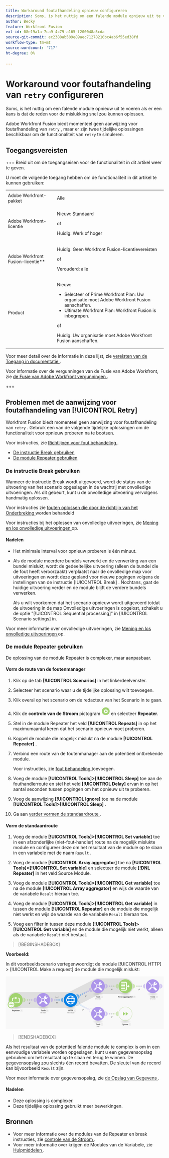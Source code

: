```yaml
---
title: Workaround foutafhandeling opnieuw configureren
description: Soms, is het nuttig om een falende module opnieuw uit te voeren als er een kans is dat de reden voor de mislukking snel zou kunnen oplossen.
author: Becky
feature: Workfront Fusion
exl-id: 08e19a1a-7ca9-4c79-a165-f200048a5cda
source-git-commit: ec2388ab509e89aec71278210bc4ab6f55ed38fd
workflow-type: tm+mt
source-wordcount: '717'
ht-degree: 0%

---
```


# Workaround voor foutafhandeling van `retry` configureren

Soms, is het nuttig om een falende module opnieuw uit te voeren als er een kans is dat de reden voor de mislukking snel zou kunnen oplossen.

Adobe Workfront Fusion biedt momenteel geen aanwijzing voor foutafhandeling van `retry` , maar er zijn twee tijdelijke oplossingen beschikbaar om de functionaliteit van `retry` te simuleren.

## Toegangsvereisten

+++ Breid uit om de toegangseisen voor de functionaliteit in dit artikel weer te geven.

U moet de volgende toegang hebben om de functionaliteit in dit artikel te kunnen gebruiken:

<table style="table-layout:auto">
 <col> 
 <col> 
 <tbody> 
  <tr> 
   <td role="rowheader">Adobe Workfront-pakket 
   <td> <p>Alle</p> </td> 
  </tr> 
  <tr data-mc-conditions=""> 
   <td role="rowheader">Adobe Workfront-licentie</td> 
   <td> <p>Nieuw: Standaard</p><p>of</p><p>Huidig: Werk of hoger</p> </td> 
  </tr> 
  <tr> 
   <td role="rowheader">Adobe Workfront Fusion-licentie**</td> 
   <td>
   <p>Huidig: Geen Workfront Fusion-licentievereisten</p>
   <p>of</p>
   <p>Verouderd: alle </p>
   </td> 
  </tr> 
  <tr> 
   <td role="rowheader">Product</td> 
   <td>
   <p>Nieuw:</p> <ul><li>Selecteer of Prime Workfront Plan: Uw organisatie moet Adobe Workfront Fusion aanschaffen.</li><li>Ultimate Workfront Plan: Workfront Fusion is inbegrepen.</li></ul>
   <p>of</p>
   <p>Huidig: Uw organisatie moet Adobe Workfront Fusion aanschaffen.</p>
   </td> 
  </tr>
 </tbody> 
</table>

Voor meer detail over de informatie in deze lijst, zie [ vereisten van de Toegang in documentatie ](/help/workfront-fusion/references/licenses-and-roles/access-level-requirements-in-documentation.md).

Voor informatie over de vergunningen van de Fusie van Adobe Workfront, zie [ de Fusie van Adobe Workfront vergunningen ](/help/workfront-fusion/set-up-and-manage-workfront-fusion/licensing-operations-overview/license-automation-vs-integration.md).

+++

## Problemen met de aanwijzing voor foutafhandeling van [!UICONTROL Retry]

Workfront Fusion biedt momenteel geen aanwijzing voor foutafhandeling van `retry` . Gebruik een van de volgende tijdelijke oplossingen om de functionaliteit voor opnieuw proberen na te bootsen.

Voor instructies, zie [ Richtlijnen voor fout behandeling ](/help/workfront-fusion/references/errors/directives-for-error-handling.md).

* [De instructie Break gebruiken](#use-the-break-directive)
* [De module Repeater gebruiken](#use-the-repeater-module)

### De instructie Break gebruiken

Wanneer de instructie Break wordt uitgevoerd, wordt de status van de uitvoering van het scenario opgeslagen in de wachtrij met onvolledige uitvoeringen. Als dit gebeurt, kunt u de onvolledige uitvoering vervolgens handmatig oplossen.

Voor instructies zie [ fouten oplossen die door de richtlijn van het Onderbreking ](/help/workfront-fusion/create-scenarios/config-error-handling/resolve-error-from-break-directive.md) worden behandeld

Voor instructies bij het oplossen van onvolledige uitvoeringen, zie [ Mening en los onvolledige uitvoeringen ](/help/workfront-fusion/manage-scenarios/view-and-resolve-incomplete-executions.md) op.

#### Nadelen

* Het minimale interval voor opnieuw proberen is één minuut.
* Als de module meerdere bundels verwerkt en de verwerking van een bundel mislukt, wordt de gedeeltelijke uitvoering (alleen de bundel die de fout heeft veroorzaakt) verplaatst naar de onvolledige map voor uitvoeringen en wordt deze gepland voor nieuwe pogingen volgens de instellingen van de instructie [!UICONTROL Break] . Nochtans, gaat de huidige uitvoering verder en de module blijft de verdere bundels verwerken.

  Als u wilt voorkomen dat het scenario opnieuw wordt uitgevoerd totdat de uitvoering in de map Onvolledige uitvoeringen is opgelost, schakelt u de optie &quot;[!UICONTROL Sequential processing]&quot; in [!UICONTROL Scenario settings] in.

Voor meer informatie over onvolledige uitvoeringen, zie [ Mening en los onvolledige uitvoeringen ](/help/workfront-fusion/manage-scenarios/view-and-resolve-incomplete-executions.md) op.

### De module Repeater gebruiken

De oplossing van de module Repeater is complexer, maar aanpasbaar.

#### Vorm de route van de foutenmanager

1. Klik op de tab **[!UICONTROL Scenarios]** in het linkerdeelvenster.
1. Selecteer het scenario waar u de tijdelijke oplossing wilt toevoegen.
1. Klik overal op het scenario om de redacteur van het Scenario in te gaan.
1. Klik de **controle van de Stroom** pictogram ![ controle van de Stroom ](assets/flow-control-icon.png) en selecteer **Repeater**.
1. Stel in de module Repeater het veld **[!UICONTROL Repeats]** in op het maximumaantal keren dat het scenario opnieuw moet proberen.
1. Koppel de module die mogelijk mislukt na de module **[!UICONTROL Repeater]** .
1. Verbind een route van de foutenmanager aan de potentieel ontbrekende module.

   Voor instructies, zie [ fout behandeling ](/help/workfront-fusion/create-scenarios/config-error-handling/error-handling.md) toevoegen.
1. Voeg de module **[!UICONTROL Tools]>[!UICONTROL Sleep]** toe aan de fouthandlerroute en stel het veld **[!UICONTROL Delay]** ervan in op het aantal seconden tussen pogingen om het opnieuw uit te proberen.

1. Voeg de aanwijzing **[!UICONTROL Ignore]** toe na de module **[!UICONTROL Tools]>[!UICONTROL Sleep]** .
1. Ga aan [ verder vormen de standaardroute ](#configure-the-default-route).

#### Vorm de standaardroute

1. Voeg de module **[!UICONTROL Tools]>[!UICONTROL Set variable]** toe in een afzonderlijke (niet-fout-handler) route na de mogelijk mislukte module en configureer deze om het resultaat van de module op te slaan in een variabele met de naam `Result` .

1. Voeg de module **[!UICONTROL Array aggregator]** toe na **[!UICONTROL Tools]>[!UICONTROL Set variable]** en selecteer de module **[!DNL Repeater]** in het veld Source Module.

1. Voeg de module **[!UICONTROL Tools]>[!UICONTROL Get variable]** toe na de module **[!UICONTROL Array aggregator]** en wijs de waarde van de variabele `Result` hieraan toe.

1. Voeg de module **[!UICONTROL Tools]>[!UICONTROL Get variable]** in tussen de module **[!UICONTROL Repeater]** en de module die mogelijk niet werkt en wijs de waarde van de variabele `Result` hieraan toe.

1. Voeg een filter in tussen deze module **[!UICONTROL Tools]>[!UICONTROL Get variable]** en de module die mogelijk niet werkt, alleen als de variabele `Result` niet bestaat.

>[!BEGINSHADEBOX]

**Voorbeeld:**

In dit voorbeeldscenario vertegenwoordigt de module [!UICONTROL HTTP] > [!UICONTROL Make a request] de module die mogelijk mislukt:

![ HTTP maakt een verzoek ](assets/http-make-request.png)

>[!ENDSHADEBOX]

Als het resultaat van de potentieel falende module te complex is om in een eenvoudige variabele worden opgeslagen, kunt u een gegevensopslag gebruiken om het resultaat op te slaan en terug te winnen. De gegevensopslag zou slechts één record bevatten. De sleutel van de record kan bijvoorbeeld `Result` zijn.

Voor meer informatie over gegevensopslag, zie [ de Opslag van Gegevens ](/help/workfront-fusion/create-scenarios/map-data/data-stores.md).

#### Nadelen

* Deze oplossing is complexer.
* Deze tijdelijke oplossing gebruikt meer bewerkingen.

## Bronnen

* Voor meer informatie over de modules van de Repeater en break instructies, zie [ controle van de Stroom ](/help/workfront-fusion/references/apps-and-modules/tools-and-transformers/flow-control.md).
* Voor meer informatie over krijgen de Modules van de Variabele, zie [ Hulpmiddelen ](/help/workfront-fusion/references/apps-and-modules/tools-and-transformers/tools-modules.md).

